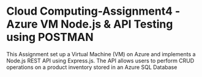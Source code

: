 # Cloud Computing-Assignment4 -Azure VM Node.js & API Testing using POSTMAN

This Assignment set up a Virtual Machine (VM) on Azure and implements a Node.js REST API using Express.js. The API allows users to perform CRUD operations on a product inventory stored in an Azure SQL Database

